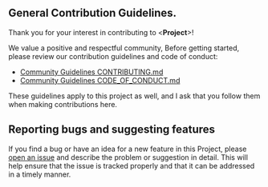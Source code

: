 ## General Contribution Guidelines.
<!-- Changes to be made in the line below -->
Thank you for your interest in contributing to <**Project**>! 

We value a positive and respectful community, Before getting started, please review our contribution guidelines and code of conduct:

- [Community Guidelines CONTRIBUTING.md](https://github.com/TheDoubtFactory/Community_Guidelines/blob/main/CONTRIBUTING.md)
- [Community Guidelines CODE_OF_CONDUCT.md](https://github.com/TheDoubtFactory/Community_Guidelines/blob/main/CODE_OF_CONDUCT.md)

These guidelines apply to this project as well, and I ask that you follow them when making contributions here.

## Reporting bugs and suggesting features
<!-- Changes to be made in the line below -->
If you find a bug or have an idea for a new feature in this Project, please [open an issue](https://github.com/TheDoubtFactory/<**Project**>/issues) and describe the problem or suggestion in detail. This will help ensure that the issue is tracked properly and that it can be addressed in a timely manner.
